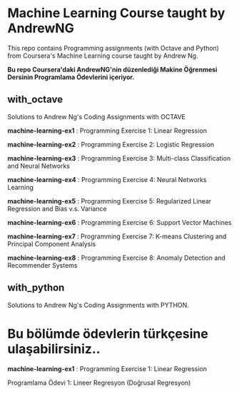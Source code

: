 # Machine Learning Course taught by AndrewNG
This repo contains Programming assignments (with Octave and Python) from Coursera's Machine Learning course taught by Andrew Ng. 

__Bu repo Coursera'daki AndrewNG'nin düzenlediği Makine Öğrenmesi Dersinin Programlama Ödevlerini içeriyor.__

##  with_octave
Solutions to Andrew Ng's Coding Assignments with OCTAVE

__machine-learning-ex1__ : Programming Exercise 1: Linear Regression

__machine-learning-ex2__ : Programming Exercise 2: Logistic Regression

__machine-learning-ex3__ : Programming Exercise 3: Multi-class Classification and Neural Networks

__machine-learning-ex4__ : Programming Exercise 4: Neural Networks Learning

__machine-learning-ex5__ : Programming Exercise 5: Regularized Linear Regression and Bias v.s. Variance

__machine-learning-ex6__ : Programming Exercise 6: Support Vector Machines

__machine-learning-ex7__ : Programming Exercise 7: K-means Clustering and Principal Component Analysis

__machine-learning-ex8__ : Programming Exercise 8: Anomaly Detection and Recommender Systems

##  with_python 
Solutions to Andrew Ng's Coding Assignments with PYTHON.

# Bu bölümde ödevlerin türkçesine ulaşabilirsiniz..

__machine-learning-ex1__ : Programming Exercise 1: Linear Regression
                           
Programlama Ödevi 1: Lineer Regresyon (Doğrusal Regresyon)
